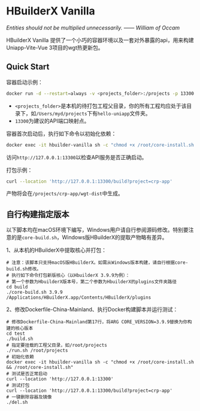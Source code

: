 # HBuilderX Vanilla

*Entities should not be multiplied unnecessarily.  —— William of Occam*

HBuilderX Vanilla 提供了一个小巧的容器环境以及一套对外暴露的api，用来构建Uniapp-Vite-Vue 3项目的wgt热更新包。

## Quick Start

容器启动示例：

```sh
docker run -d --restart=always -v <projects_folder>:/projects -p 13300:3000 --name hbuilder-vanilla flymyd114/hbuilderx-vanilla:latest
```

* `<projects_folder>`是本机的待打包工程父目录，你的所有工程均应处于该目录下，如`/Users/myd/projects`下有`hello-uniapp`文件夹。
* `13300`为建议的API端口映射点。

容器首次启动后，执行如下命令以初始化依赖：

```sh
docker exec -it hbuilder-vanilla sh -c "chmod +x /root/core-install.sh && /root/core-install.sh"
```

访问`http://127.0.0.1:13300`以检查API服务是否正确启动。

打包示例：

```sh
curl --location 'http://127.0.0.1:13300/build?project=crp-app'
```

产物将会在`/projects/crp-app/wgt-dist`中生成。

## 自行构建指定版本

以下脚本均在macOS环境下编写，Windows用户请自行参阅源码修改。特别要注意的是`core-build.sh`，Windows版HBuilderX的提取产物略有差异。

1、从本机的HBuilderX中提取核心并打包：

```shell
# 注意：该脚本只支持macOS版HBuilderX。如需从Windows版本构建，请自行根据core-build.sh修改。
# 执行如下命令打包新版核心（以HbuilderX 3.9.9为例）：
# 第一个参数为HbuilderX版本号，第二个参数为HbuilderX的plugins文件夹路径
cd build
./core-build.sh 3.9.9 /Applications/HBuilderX.app/Contents/HBuilderX/plugins
```

2、修改Dockerfile-China-Mainland、执行Docker构建脚本并运行测试：

```shell
# 修改Dockerfile-China-Mainland第17行，将ARG CORE_VERSION=3.9.9替换为你构建的核心版本
cd test
./build.sh
# 指定要挂载的工程父目录，如/root/projects
./run.sh /root/projects
# 初始化依赖
docker exec -it hbuilder-vanilla sh -c "chmod +x /root/core-install.sh && /root/core-install.sh"
# 测试是否正常启动
curl --location 'http://127.0.0.1:13300'
# 测试打包
curl --location 'http://127.0.0.1:13300/build?project=crp-app'
# 一键删除容器及镜像
./del.sh
```

